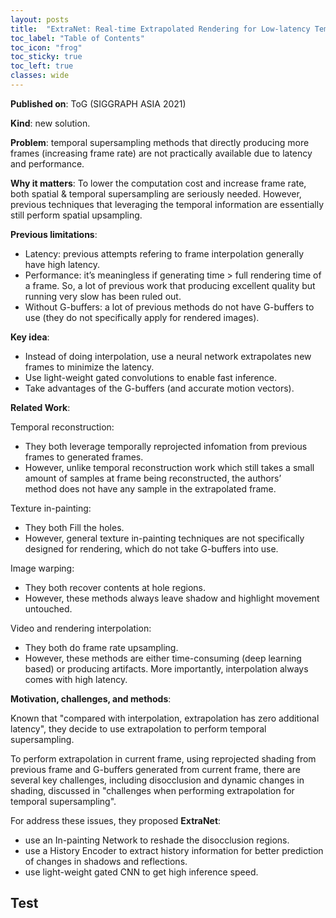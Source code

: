 ```yaml
---
layout: posts
title:  "ExtraNet: Real-time Extrapolated Rendering for Low-latency Temporal Supersampling"
toc_label: "Table of Contents"
toc_icon: "frog"
toc_sticky: true
toc_left: true
classes: wide
---
```


**Published on**: ToG (SIGGRAPH ASIA 2021)

**Kind**: new solution.

**Problem**: temporal supersampling methods that directly producing more frames (increasing frame rate) are not practically available due to latency and performance.

**Why it matters**: To lower the computation cost and increase frame rate, both spatial & temporal supersampling are  seriously needed. However, previous techniques that leveraging the temporal information are essentially still perform spatial upsampling.

**Previous limitations**:

- Latency: previous attempts  refering to frame interpolation generally have high latency.
- Performance: it’s meaningless if generating time > full rendering time of a frame. So, a lot of previous work that producing excellent quality but running very slow has been ruled out.
- Without  G-buffers: a lot of previous methods do not have G-buffers to use (they do not specifically apply for rendered images).

**Key idea**:

- Instead of doing interpolation, use a neural network extrapolates new frames to minimize the latency.
- Use light-weight gated convolutions to enable fast inference.
- Take advantages of the G-buffers (and  accurate motion vectors).

**Related Work**:

Temporal reconstruction:
- They both leverage temporally reprojected infomation from previous frames to generated frames.
- However, unlike temporal reconstruction work which still takes a small amount of samples at frame being reconstructed, the authors’ method does not have any sample in the extrapolated frame.

Texture in-painting:
- They both Fill the holes.
- However, general texture in-painting techniques are not specifically designed for rendering, which do not take G-buffers into use.

Image warping:
- They both recover contents at hole regions.
- However, these methods always leave shadow and highlight movement untouched.

Video and rendering interpolation:
- They both do frame rate upsampling.
- However, these methods are either time-consuming (deep learning based) or producing artifacts. More importantly, interpolation always comes with high latency.

**Motivation, challenges, and methods**:

Known that "compared with interpolation, extrapolation has zero additional latency", they decide to use extrapolation to perform temporal supersampling.

To perform extrapolation in current frame, using reprojected shading from previous frame and G-buffers generated from current frame, there are several key challenges, including disocclusion and dynamic changes in shading, discussed in "challenges when performing extrapolation for temporal supersampling".

For address these issues, they proposed **ExtraNet**:

- use an In-painting Network to reshade the disocclusion regions.
- use a History Encoder to extract history information for better prediction of changes in shadows and reflections.
- use light-weight gated CNN to get high inference speed.

## Test
